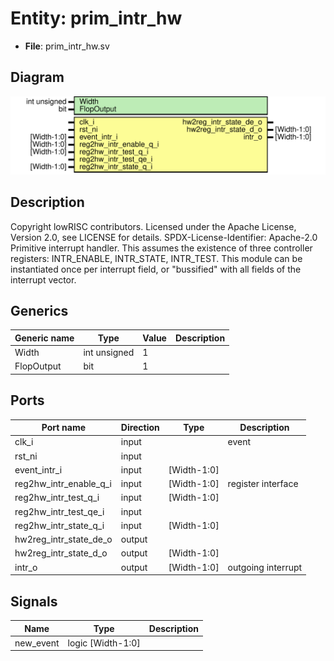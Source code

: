 # Entity: prim_intr_hw

- **File**: prim_intr_hw.sv
## Diagram

![Diagram](prim_intr_hw.svg "Diagram")
## Description

Copyright lowRISC contributors.
 Licensed under the Apache License, Version 2.0, see LICENSE for details.
 SPDX-License-Identifier: Apache-2.0
 Primitive interrupt handler. This assumes the existence of three
 controller registers: INTR_ENABLE, INTR_STATE, INTR_TEST.
 This module can be instantiated once per interrupt field, or
 "bussified" with all fields of the interrupt vector.
 
## Generics

| Generic name | Type         | Value | Description |
| ------------ | ------------ | ----- | ----------- |
| Width        | int unsigned | 1     |             |
| FlopOutput   | bit          | 1     |             |
## Ports

| Port name              | Direction | Type        | Description        |
| ---------------------- | --------- | ----------- | ------------------ |
| clk_i                  | input     |             | event              |
| rst_ni                 | input     |             |                    |
| event_intr_i           | input     | [Width-1:0] |                    |
| reg2hw_intr_enable_q_i | input     | [Width-1:0] | register interface |
| reg2hw_intr_test_q_i   | input     | [Width-1:0] |                    |
| reg2hw_intr_test_qe_i  | input     |             |                    |
| reg2hw_intr_state_q_i  | input     | [Width-1:0] |                    |
| hw2reg_intr_state_de_o | output    |             |                    |
| hw2reg_intr_state_d_o  | output    | [Width-1:0] |                    |
| intr_o                 | output    | [Width-1:0] | outgoing interrupt |
## Signals

| Name      | Type               | Description |
| --------- | ------------------ | ----------- |
| new_event | logic  [Width-1:0] |             |
